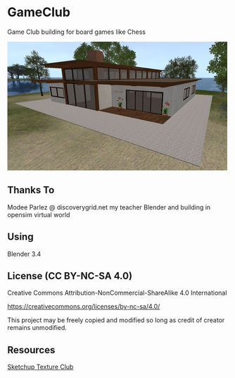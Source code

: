 # GameClub

Game Club building for board games like Chess

![Screenshot](https://github.com/zadium/GameClub.blender/blob/main/GameClubScreenshot.png)

## Thanks To

Modee Parlez @ discoverygrid.net my teacher Blender and building in opensim virtual world

## Using

Blender 3.4

## License (CC BY-NC-SA 4.0)

Creative Commons Attribution-NonCommercial-ShareAlike 4.0 International

https://creativecommons.org/licenses/by-nc-sa/4.0/

This project may be freely copied and modified so long as credit of creator remains unmodified.

## Resources

[Sketchup Texture Club](https://www.sketchuptextureclub.com)
